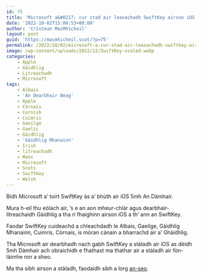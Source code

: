 ```yaml
---
id: 75
title: 'Microsoft a&#8217; cur stad air leasachadh SwiftKey airson iOS'
date: '2022-10-02T15:00:53+00:00'
author: 'Crìstean MacMhìcheil'
layout: post
guid: 'https://macmhicheil.scot/?p=75'
permalink: /2022/10/02/microsoft-a-cur-stad-air-leasachadh-swiftkey-airson-ios/
image: /wp-content/uploads/2022/12/SwiftKey-scaled.webp
categories:
    - Apple
    - Gàidhlig
    - Litreachadh
    - Microsoft
tags:
    - Albais
    - 'An Dearbhair Beag'
    - Apple
    - Còrnais
    - Cornish
    - Cuimris
    - Gaeilge
    - Gaelic
    - Gàidhlig
    - 'Gàidhlig Mhanainn'
    - Irish
    - litreachadh
    - Manx
    - Microsoft
    - Scots
    - SwiftKey
    - Welsh
---
```


Bìdh Microsoft a’ toirt SwiftKey às a’ bhùth air iOS 5mh An Dàmhair.

Mura h-eil thu eòlach air, ’s e an aon mheur-chlàr agus dearbhair-litreachaidh Gàidhlig a tha ri fhaighinn airson iOS a th’ ann an SwiftKey.

Faodar SwiftKey cuideachd a chleachdadh le Albais, Gaeilge, Gàidhlig Mhanainn, Cuimris, Còrnais, is mòran cànain a bharrachd air a’ Ghàidhlig.

Tha Microsoft air dearbhadh nach gabh SwiftKey a stàladh air iOS as dèidh 5mh Dàmhair ach obraichidh e fhathast ma thathar air a stàladh air fòn-làimhe ron a sheo.

Ma tha sibh airson a stàladh, faodaidh sibh a lorg [an-seo](https://apps.apple.com/us/app/microsoft-swiftkey-keyboard/id911813648).